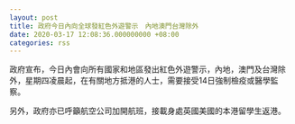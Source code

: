 ```yaml
---
layout: post
title: 政府今日內向全球發紅色外遊警示　內地澳門台灣除外
date: 2020-03-17 12:08:36.000000000 +08:00
categories: rss
---
```


政府宣布，今日內會向所有國家和地區發出紅色外遊警示，內地，澳門及台灣除外，星期四凌晨起，在有關地方抵港的人士，需要接受14日強制檢疫或醫學監察。

另外，政府亦已呼籲航空公司加開航班，接載身處英國美國的本港留學生返港。
